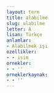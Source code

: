 ```yaml
---
layout: term
title: alabilme
slug: alabilme
letter: A
lisan: Türkçe
anlamlar:
- Alabilmek işi
ozellikler:
- - isim
ornekler:
- - ''
orneklerkaynak:
- - ''
---
```


